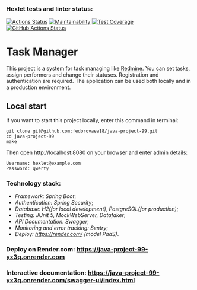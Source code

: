 ### Hexlet tests and linter status:
[![Actions Status](https://github.com/fedorovaea18/java-project-99/actions/workflows/hexlet-check.yml/badge.svg)](https://github.com/fedorovaea18/java-project-99/actions)
[![Maintainability](https://api.codeclimate.com/v1/badges/8f66645940527b6973cd/maintainability)](https://codeclimate.com/github/fedorovaea18/java-project-99/maintainability)
[![Test Coverage](https://api.codeclimate.com/v1/badges/8f66645940527b6973cd/test_coverage)](https://codeclimate.com/github/fedorovaea18/java-project-99/test_coverage)
[![GitHub Actions Status](https://github.com/fedorovaea18/java-project-99/actions/workflows/github-actions.yml/badge.svg)](https://github.com/fedorovaea18/java-project-99/actions)

# **Task Manager**
This project is a system for task managing like [Redmine](http://www.redmine.org). You can set tasks, assign performers and change their statuses. Registration and authentication are required. The application can be used both locally and in a production environment.

## Local start

If you want to start this project locally, enter this command in terminal:

```
git clone git@github.com:fedorovaea18/java-project-99.git
cd java-project-99
make 
```
Then open http://localhost:8080 on your browser and enter admin details:

```
Username: hexlet@example.com
Password: qwerty
```
### **Technology stack:**
- _Framework: Spring Boot_;
- _Authentication: Spring Security_;
- _Database: H2(for local development), PostgreSQL(for production)_;
- _Testing: JUnit 5, MockWebServer, Datafaker_;
- _API Documentation: Swagger_;
- _Monitoring and error tracking: Sentry_; 
- _Deploy: https://render.com/ (model PaaS)_.

### **Deploy on Render.com:** https://java-project-99-yx3q.onrender.com
### **Interactive documentation:** https://java-project-99-yx3q.onrender.com/swagger-ui/index.html
